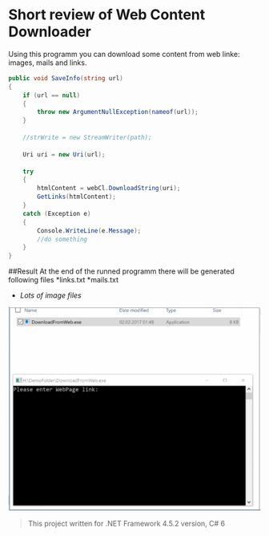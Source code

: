 <H1>Short review of Web Content Downloader</H1> 

Using this programm you can download some content from web linke: images, mails and links.

```C#
public void SaveInfo(string url)
{
	if (url == null)
	{
		throw new ArgumentNullException(nameof(url));
	}

	//strWrite = new StreamWriter(path);

	Uri uri = new Uri(url);

	try
	{
		htmlContent = webCl.DownloadString(uri);
		GetLinks(htmlContent);
	}
	catch (Exception e)
	{
		Console.WriteLine(e.Message);
		//do something
	}
}
```

##Result
At the end of the runned programm there will be generated following files
*links.txt
*mails.txt
* *Lots of image files*

![Result](HTTPContentDowload.gif)


> This project written for .NET Framework 4.5.2 version, C# 6
